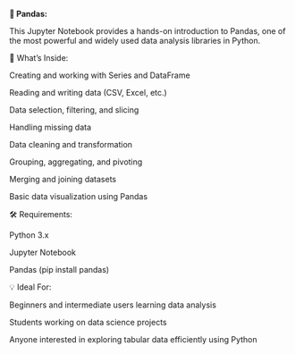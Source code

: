 **🐼 Pandas:**

This Jupyter Notebook provides a hands-on introduction to Pandas, one of the most powerful and widely used data analysis libraries in Python.

📘 What’s Inside:

Creating and working with Series and DataFrame

Reading and writing data (CSV, Excel, etc.)

Data selection, filtering, and slicing

Handling missing data

Data cleaning and transformation

Grouping, aggregating, and pivoting

Merging and joining datasets

Basic data visualization using Pandas

🛠 Requirements:

Python 3.x

Jupyter Notebook

Pandas (pip install pandas)

💡 Ideal For:

Beginners and intermediate users learning data analysis

Students working on data science projects

Anyone interested in exploring tabular data efficiently using Python

